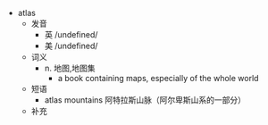 - atlas
  - 发音
    - 英 /undefined/
    - 美 /undefined/
  - 词义
    - n. 地图,地图集
      - a book containing maps, especially of the whole world
  - 短语
    - atlas mountains 阿特拉斯山脉（阿尔卑斯山系的一部分）
  - 补充